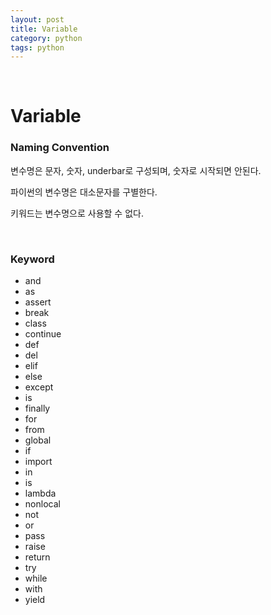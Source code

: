 ```yaml
---
layout: post
title: Variable
category: python
tags: python
---
```


&nbsp;

# Variable

### Naming Convention

변수명은 문자, 숫자, underbar로 구성되며, 숫자로 시작되면 안된다.

파이썬의 변수명은 대소문자를 구별한다.

키워드는 변수명으로 사용할 수 없다.

&nbsp;

### Keyword

- and
- as
- assert
- break
- class
- continue
- def
- del
- elif
- else
- except
- is
- finally
- for
- from
- global
- if
- import
- in
- is
- lambda
- nonlocal
- not
- or
- pass
- raise
- return
- try
- while
- with
- yield


